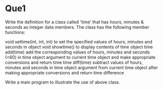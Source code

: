 # Que1

Write the definition for a class called 'time' that has hours, minutes & seconds as integer data members. The class has the following member functions:

void settime(int, int, int) to set the specified values of hours, minutes and seconds in object
void showtime() to display contents of time object
time add(time) add the corresponding values of hours, minutes and seconds (<60) in time object argument to current time object and make appropriate conversions and return time
time diff(time) subtract values of hours, minutes and seconds in time object argument from current time object after making appropriate conversions and return time difference

Write a main program to illustrate the use of above class.
